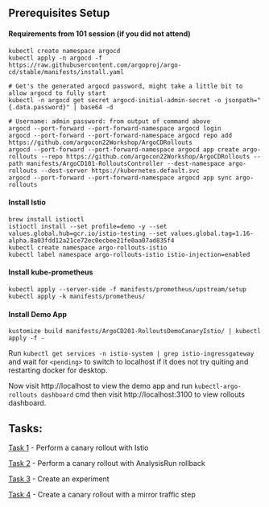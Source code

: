## Prerequisites Setup

#### Requirements from 101 session (if you did not attend)
```
kubectl create namespace argocd
kubectl apply -n argocd -f https://raw.githubusercontent.com/argoproj/argo-cd/stable/manifests/install.yaml

# Get's the generated argocd password, might take a little bit to allow argocd to fully start
kubectl -n argocd get secret argocd-initial-admin-secret -o jsonpath="{.data.password}" | base64 -d

# Username: admin password: from output of command above
argocd --port-forward --port-forward-namespace argocd login
argocd --port-forward --port-forward-namespace argocd repo add https://github.com/argocon22Workshop/ArgoCDRollouts
argocd --port-forward --port-forward-namespace argocd app create argo-rollouts --repo https://github.com/argocon22Workshop/ArgoCDRollouts --path manifests/ArgoCD101-RolloutsController --dest-namespace argo-rollouts --dest-server https://kubernetes.default.svc
argocd --port-forward --port-forward-namespace argocd app sync argo-rollouts
```

#### Install Istio
```
brew install istioctl
istioctl install --set profile=demo -y --set values.global.hub=gcr.io/istio-testing --set values.global.tag=1.16-alpha.8a03fdd12a21ce72ec0ecbee21fe0aa07ad835f4
kubectl create namespace argo-rollouts-istio
kubectl label namespace argo-rollouts-istio istio-injection=enabled
```

#### Install kube-prometheus
```
kubectl apply --server-side -f manifests/prometheus/upstream/setup
kubectl apply -k manifests/prometheus/
```

#### Install Demo App
```
kustomize build manifests/ArgoCD201-RolloutsDemoCanaryIstio/ | kubectl apply -f -
```
Run `kubectl get services -n istio-system | grep istio-ingressgateway` and wait for `<pending>` to switch to localhost
if it does not try quiting and restarting docker for desktop.

Now visit http://localhost to view the demo app and run `kubectl-argo-rollouts dashboard` cmd then visit http://localhost:3100 to view rollouts
dashboard.

## Tasks:
[Task 1](docs/Tasks-201-Rollouts/task1.md) - Perform a canary rollout with Istio

[Task 2](docs/Tasks-201-Rollouts/task2.md) - Perform a canary rollout with AnalysisRun rollback

[Task 3](docs/Tasks-201-Rollouts/task2.md) - Create an experiment

[Task 4](docs/Tasks-201-Rollouts/task4.md) - Create a canary rollout with a mirror traffic step
